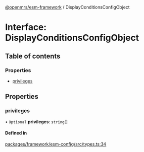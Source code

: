 [@openmrs/esm-framework](../API.md) / DisplayConditionsConfigObject

# Interface: DisplayConditionsConfigObject

## Table of contents

### Properties

- [privileges](DisplayConditionsConfigObject.md#privileges)

## Properties

### privileges

• `Optional` **privileges**: `string`[]

#### Defined in

[packages/framework/esm-config/src/types.ts:34](https://github.com/openmrs/openmrs-esm-core/blob/master/packages/framework/esm-config/src/types.ts#L34)
